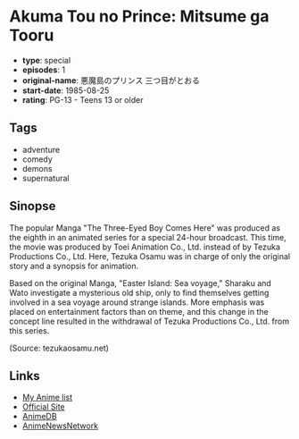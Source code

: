 # Akuma Tou no Prince: Mitsume ga Tooru

-   **type**: special
-   **episodes**: 1
-   **original-name**: 悪魔島のプリンス 三つ目がとおる
-   **start-date**: 1985-08-25
-   **rating**: PG-13 - Teens 13 or older

## Tags

-   adventure
-   comedy
-   demons
-   supernatural

## Sinopse

The popular Manga "The Three-Eyed Boy Comes Here" was produced as the eighth in an animated series for a special 24-hour broadcast. This time, the movie was produced by Toei Animation Co., Ltd. instead of by Tezuka Productions Co., Ltd. Here, Tezuka Osamu was in charge of only the original story and a synopsis for animation.

Based on the original Manga, "Easter Island: Sea voyage," Sharaku and Wato investigate a mysterious old ship, only to find themselves getting involved in a sea voyage around strange islands. More emphasis was placed on entertainment factors than on theme, and this change in the concept line resulted in the withdrawal of Tezuka Productions Co., Ltd. from this series.

(Source: tezukaosamu.net)

## Links

-   [My Anime list](https://myanimelist.net/anime/19773/Akuma_Tou_no_Prince__Mitsume_ga_Tooru)
-   [Official Site](http://tezukaosamu.net/en/anime/61.html)
-   [AnimeDB](http://anidb.info/perl-bin/animedb.pl?show=anime&aid=7341)
-   [AnimeNewsNetwork](http://www.animenewsnetwork.com/encyclopedia/anime.php?id=3320)
